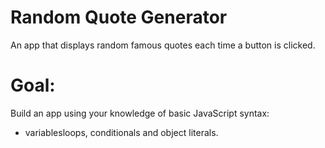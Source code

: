 # Random Quote Generator
 An app that displays random famous quotes each time a button is clicked.

 # Goal:
 Build an app using your knowledge of basic JavaScript syntax:
 - variablesloops, conditionals and object literals.
